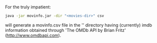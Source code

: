 For the truly impatient:
```bash
java -jar movinfo.jar -dir "<movies-dir>" csv
```

will generate a movinfo.csv file in the '<movies-dir>' directory having (currently) imdb information obtained through 'The OMDb API by Brian Fritz' (http://www.omdbapi.com).